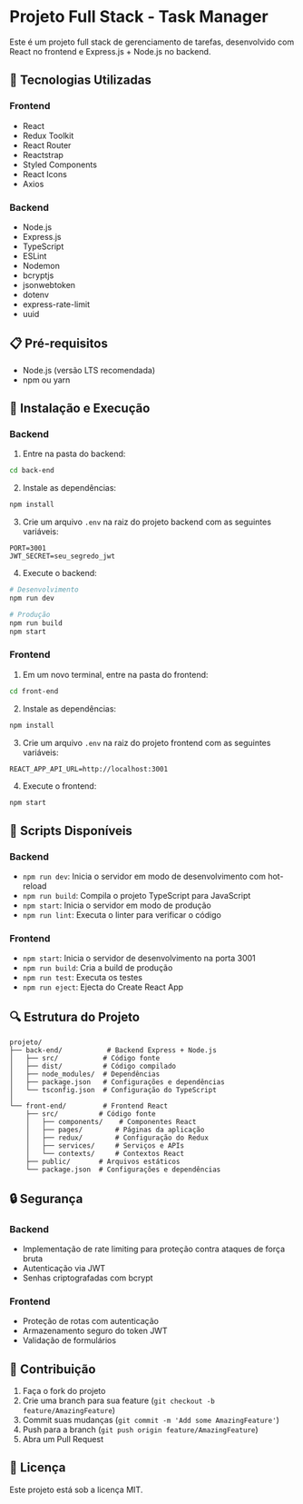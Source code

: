 # Projeto Full Stack - Task Manager

Este é um projeto full stack de gerenciamento de tarefas, desenvolvido com React no frontend e Express.js + Node.js no backend.

## 🚀 Tecnologias Utilizadas

### Frontend
- React
- Redux Toolkit
- React Router
- Reactstrap
- Styled Components
- React Icons
- Axios

### Backend
- Node.js
- Express.js
- TypeScript
- ESLint
- Nodemon
- bcryptjs
- jsonwebtoken
- dotenv
- express-rate-limit
- uuid

## 📋 Pré-requisitos

- Node.js (versão LTS recomendada)
- npm ou yarn

## 🔧 Instalação e Execução

### Backend

1. Entre na pasta do backend:
```bash
cd back-end
```

2. Instale as dependências:
```bash
npm install
```

3. Crie um arquivo `.env` na raiz do projeto backend com as seguintes variáveis:
```env
PORT=3001
JWT_SECRET=seu_segredo_jwt
```

4. Execute o backend:
```bash
# Desenvolvimento
npm run dev

# Produção
npm run build
npm start
```

### Frontend

1. Em um novo terminal, entre na pasta do frontend:
```bash
cd front-end
```

2. Instale as dependências:
```bash
npm install
```

3. Crie um arquivo `.env` na raiz do projeto frontend com as seguintes variáveis:
```env
REACT_APP_API_URL=http://localhost:3001
```

4. Execute o frontend:
```bash
npm start
```

## 📝 Scripts Disponíveis

### Backend
- `npm run dev`: Inicia o servidor em modo de desenvolvimento com hot-reload
- `npm run build`: Compila o projeto TypeScript para JavaScript
- `npm start`: Inicia o servidor em modo de produção
- `npm run lint`: Executa o linter para verificar o código

### Frontend
- `npm start`: Inicia o servidor de desenvolvimento na porta 3001
- `npm run build`: Cria a build de produção
- `npm run test`: Executa os testes
- `npm run eject`: Ejecta do Create React App

## 🔍 Estrutura do Projeto

```
projeto/
├── back-end/           # Backend Express + Node.js
│   ├── src/           # Código fonte
│   ├── dist/          # Código compilado
│   ├── node_modules/  # Dependências
│   ├── package.json   # Configurações e dependências
│   └── tsconfig.json  # Configuração do TypeScript
│
└── front-end/         # Frontend React
    ├── src/          # Código fonte
    │   ├── components/    # Componentes React
    │   ├── pages/        # Páginas da aplicação
    │   ├── redux/        # Configuração do Redux
    │   ├── services/     # Serviços e APIs
    │   └── contexts/     # Contextos React
    ├── public/       # Arquivos estáticos
    └── package.json  # Configurações e dependências
```

## 🔒 Segurança

### Backend
- Implementação de rate limiting para proteção contra ataques de força bruta
- Autenticação via JWT
- Senhas criptografadas com bcrypt

### Frontend
- Proteção de rotas com autenticação
- Armazenamento seguro do token JWT
- Validação de formulários

## 🤝 Contribuição

1. Faça o fork do projeto
2. Crie uma branch para sua feature (`git checkout -b feature/AmazingFeature`)
3. Commit suas mudanças (`git commit -m 'Add some AmazingFeature'`)
4. Push para a branch (`git push origin feature/AmazingFeature`)
5. Abra um Pull Request

## 📄 Licença

Este projeto está sob a licença MIT.